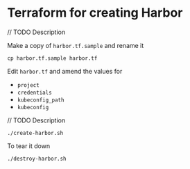 # Terraform for creating Harbor

// TODO Description

Make a copy of `harbor.tf.sample` and rename it

```
cp harbor.tf.sample harbor.tf
```

Edit `harbor.tf` and amend the values for

* `project`
* `credentials`
* `kubeconfig_path`
* `kubeconfig`

// TODO Description

```
./create-harbor.sh
```

To tear it down

```
./destroy-harbor.sh
```
